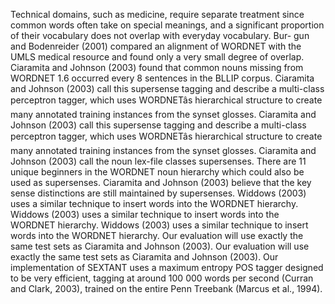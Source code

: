 Technical domains, such as medicine, require separate treatment since common words often take on special meanings, and a significant proportion of their vocabulary does not overlap with everyday vocabulary.
Bur- gun and Bodenreider (2001) compared an alignment of WORDNET with the UMLS medical resource and found only a very small degree of overlap.
Ciaramita and Johnson (2003) found that common nouns missing from WORDNET 1.6 occurred every 8 sentences in the BLLIP corpus.
Ciaramita and Johnson (2003) call this supersense tagging and describe a multi-class perceptron tagger, which uses WORDNETâs hierarchical structure to create many annotated training instances from the synset glosses.
Ciaramita and Johnson (2003) call this supersense tagging and describe a multi-class perceptron tagger, which uses WORDNETâs hierarchical structure to create many annotated training instances from the synset glosses.
Ciaramita and Johnson (2003) call the noun lex-file classes supersenses.
There are 11 unique beginners in the WORDNET noun hierarchy which could also be used as supersenses.
Ciaramita and Johnson (2003) believe that the key sense distinctions are still maintained by supersenses.
Widdows (2003) uses a similar technique to insert words into the WORDNET hierarchy.
Widdows (2003) uses a similar technique to insert words into the WORDNET hierarchy.
Widdows (2003) uses a similar technique to insert words into the WORDNET hierarchy.
Our evaluation will use exactly the same test sets as Ciaramita and Johnson (2003).
Our evaluation will use exactly the same test sets as Ciaramita and Johnson (2003).
Our implementation of SEXTANT uses a maximum entropy POS tagger designed to be very efficient, tagging at around 100 000 words per second (Curran and Clark, 2003), trained on the entire Penn Treebank (Marcus et al., 1994).